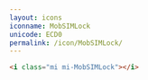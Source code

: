```yaml
---
layout: icons
iconname: MobSIMLock
unicode: ECD0
permalink: /icon/MobSIMLock/
---
```


``` html
<i class="mi mi-MobSIMLock"></i>
```
